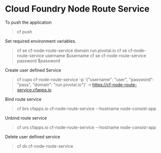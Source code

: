 # Cloud Foundry Node Route Service

To push the application

> cf push

Set required environment variables.

> cf se cf-node-route-service domain run.pivotal.io
> cf se cf-node-route-service username $username
> cf se cf-node-route-service password $password

Create user defined Service

> cf cups cf-node-route-service -p '{"username": "user", "password": "pass", "domain": "run.pivotal.io"}' -r https://cf-node-route-service.cfapps.io

Bind route service

> cf brs cfapps.io cf-node-route-service --hostname node-consist-app

Unbind route service

> cf urs cfapps.io cf-node-route-service --hostname node-consist-app

Delete user defined service

> cf ds cf-node-route-service